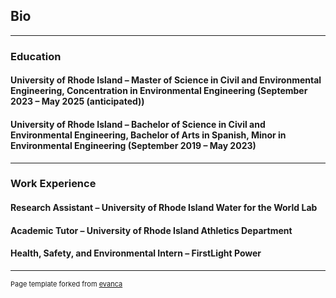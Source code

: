 ## Bio

---
### Education
#### University of Rhode Island – Master of Science in Civil and Environmental Engineering, Concentration in Environmental Engineering (September 2023 – May 2025 (anticipated))
#### University of Rhode Island – Bachelor of Science in Civil and Environmental Engineering, Bachelor of Arts in Spanish, Minor in Environmental Engineering (September 2019 – May 2023)


---
### Work Experience
#### Research Assistant – University of Rhode Island Water for the World Lab
#### Academic Tutor – University of Rhode Island Athletics Department
#### Health, Safety, and Environmental Intern – FirstLight Power



---
<p style="font-size:11px">Page template forked from <a href="https://github.com/evanca/quick-portfolio">evanca</a></p>
<!-- Remove above link if you don't want to attibute -->
